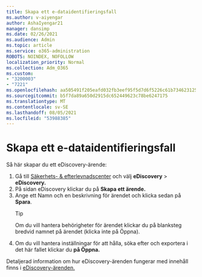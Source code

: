 ```yaml
---
title: Skapa ett e-dataidentifieringsfall
ms.author: v-aiyengar
author: AshaIyengar21
manager: dansimp
ms.date: 02/26/2021
ms.audience: Admin
ms.topic: article
ms.service: o365-administration
ROBOTS: NOINDEX, NOFOLLOW
localization_priority: Normal
ms.collection: Adm_O365
ms.custom:
- "3200003"
- "7221"
ms.openlocfilehash: aa505491f205eafd032fb3eef95f5d7d6f5226c61b73462312573789745258fc
ms.sourcegitcommit: b5f7da89a650d2915dc652449623c78be6247175
ms.translationtype: MT
ms.contentlocale: sv-SE
ms.lasthandoff: 08/05/2021
ms.locfileid: "53988385"
---
```

# <a name="create-an-ediscovery-case"></a>Skapa ett e-dataidentifieringsfall

Så här skapar du ett eDiscovery-ärende:

1. Gå till [Säkerhets- & efterlevnadscenter](https://go.microsoft.com/fwlink/p/?linkid=2077143) och välj **eDiscovery**  >  **eDiscovery.**
1. På sidan eDiscovery klickar du på **Skapa ett ärende.**
1. Ange ett Namn och en beskrivning för ärendet och klicka sedan på **Spara**.
    > [!TIP]
    >Om du vill hantera behörigheter för ärendet klickar du på blanksteg bredvid namnet på ärendet (klicka inte på Öppna).
1. Om du vill hantera inställningar för att hålla, söka efter och exportera i det här fallet klickar du **på Öppna.**

Detaljerad information om hur eDiscovery-ärenden fungerar med innehåll finns i [eDiscovery-ärenden.](https://go.microsoft.com/fwlink/?linkid=2101589)
